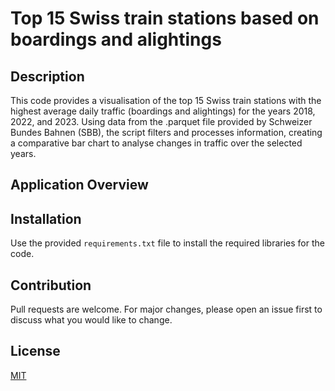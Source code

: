 # Top 15 Swiss train stations based on boardings and alightings

## Description
This code provides a visualisation of the top 15 Swiss train stations with the highest average daily traffic (boardings and alightings) for the years 2018, 2022, and 2023. Using data from the .parquet file provided by Schweizer Bundes Bahnen (SBB), the script filters and processes information, creating a comparative bar chart to analyse changes in traffic over the selected years.

## Application Overview


## Installation

Use the provided `requirements.txt` file to install the required libraries for the code.

## Contribution

Pull requests are welcome. For major changes, please open an issue first to discuss what you would like to change.

## License

[MIT](https://choosealicense.com/licenses/mit/)
<br>

